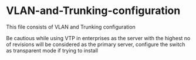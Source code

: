 # VLAN-and-Trunking-configuration
This file consists of VLAN and Trunking configuration

Be cautious while using VTP in enterprises as the server with the highest no of revisions will be considered as the primary server, configure the switch as transparent mode if trying to install
